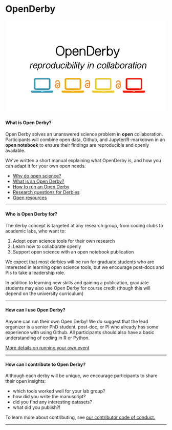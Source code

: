 # OpenDerby
![alt text](/open-derby-logo.png "")

#### What is Open Derby?

Open Derby solves an unanswered science problem in **open** collaboration. Participants will combine open data, Github, and Jupyter/R-markdown in an **open notebook** to ensure their findings are reproducible and openly available.  

We've written a short manual explaining what OpenDerby is, and how you can adapt it for your own open needs.

* [Why do open science?](/1_why_open.md)
* [What is an Open Derby?](/2_what_is_derby.md)
* [How to run an Open Derby](/3_how_to_run_derby.md)
* [Research questions for Derbies](/4_research_qs_data.md)
* [Open resources](/5_resources.md)

***

#### Who is Open Derby for?

The derby concept is targeted at any research group, from coding clubs to academic labs, who want to:

1. Adopt open science tools for their own research
2. Learn how to collaborate openly
3. Support open science with an open notebook publication

We expect that most derbies will be run for graduate students who are interested in learning open science tools, but we encourage post-docs and PIs to take a leadership role. 

In addition to learning new skills and gaining a publication, graduate students may also use Open Derby for course credit (though this will depend on the university curriculum)

***

#### How can I use Open Derby?

Anyone can run their own Open Derby! We do suggest that the lead organizer is a senior PhD student, post-doc, or PI who already has some experience with using Github. All participants should also have a basic understanding of coding in R or Python.

[More details on running your own event](/3_how_to_run_derby.md)

***

#### How can I contribute to Open Derby?

Although each derby will be unique, we encourage participants to share their open insights: 

* which tools worked well for your lab group?
* how did you write the manuscript?
* did you find any interesting datasets?
* what did you publish?!

To learn more about contributing, see [our contributor code of conduct.](/CONTRIBUTING.md)

***
